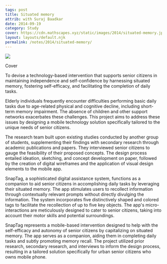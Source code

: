 ```yaml
---
tags: post
title: Situated memory
attrib: with Suraj Baadkar
date: 2014-09-19
category: Study
cover: https://cdn.mathscapes.xyz/static/images/2014/situated-memory.jpg
layout: layouts/default.njk
permalink: /notes/2014/situated-memory/
--- 
```


<img src="https://cdn.mathscapes.xyz/static/images/2014/situated-memory.jpg"/>

Cover 

To devise a technology-based intervention that supports senior citizens in maintaining independence and self-confidence by harnessing situated memory, fostering self-efficacy, and facilitating the completion of daily tasks.

Elderly individuals frequently encounter difficulties performing basic daily tasks due to age-related physical and cognitive decline, including short-term memory impairment. The absence of children and other support networks exacerbates these challenges. This project aims to address these issues by designing a mobile technology solution specifically tailored to the unique needs of senior citizens.

The research team built upon existing studies conducted by another group of students, supplementing their findings with secondary research through academic publications and papers. They interviewed senior citizens to gauge the feasibility of their proposed concepts. The design process entailed ideation, sketching, and concept development on paper, followed by the creation of digital wireframes and the application of visual design elements to the mobile app.

SnapTag, a sophisticated digital assistance system, functions as a companion to aid senior citizens in accomplishing daily tasks by leveraging their situated memory. The app stimulates users to recollect information through contextually relevant prompts without directly divulging the information. The system incorporates five distinctively shaped and colored tags to facilitate the recollection of up to five key objects. The app's micro-interactions are meticulously designed to cater to senior citizens, taking into account their motor skills and potential surroundings.

SnapTag represents a mobile-based intervention designed to help with the self-efficacy and autonomy of senior citizens by capitalizing on situated memory. The app serves as a companion, aiding them in completing daily tasks and subtly promoting memory recall. The project utilized prior research, secondary research, and interviews to inform the design process, resulting in a tailored solution specifically for urban senior citizens who owns mobile phone.